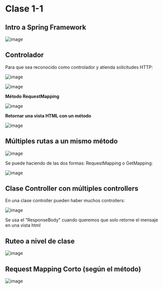 # Clase 1-1

## Intro a Spring Framework

![image](https://github.com/SergioABS-GTICS/Clase1/assets/154263057/c390de42-f73c-411c-a846-2517bd72adf0)

## Controlador

Para que sea reconocido como controlador y atienda solicitudes HTTP:

![image](https://github.com/SergioABS-GTICS/Clase1/assets/154263057/e3a10c19-26a6-41a8-943f-c36d15407c5c)

![image](https://github.com/SergioABS-GTICS/Clase1/assets/154263057/c1cec4b9-2680-400f-a019-23ddc9894ea4)

**Método RequestMapping**

![image](https://github.com/SergioABS-GTICS/Clase1/assets/154263057/5aff3bc4-256d-4efb-836b-6df582669f4c)

**Retornar una vista HTML con un método**

![image](https://github.com/SergioABS-GTICS/Clase1/assets/154263057/e4d91b51-6da5-4b2a-8817-d11ec609e13d)

## Múltiples rutas a un mismo método

![image](https://github.com/SergioABS-GTICS/Clase1/assets/154263057/15476dfa-cc7d-4bb8-aca4-1cab55993e8f)

Se puede haciendo de las dos formas: RequestMapping o GetMapping:

![image](https://github.com/SergioABS-GTICS/Clase-1-1/assets/154263057/3d352cd5-1d98-4da1-a0a5-55533dae7dc2)


## Clase Controller con múltiples controllers

En una clase controller pueden haber muchos controllers:

![image](https://github.com/SergioABS-GTICS/Clase1/assets/154263057/7ebecb82-b99e-4b3f-8066-be1c1491f098)

Se usa el "ResponseBody" cuando queremos que solo retorne el mensaje en una vista html

## Ruteo a nivel de clase

![image](https://github.com/SergioABS-GTICS/Clase1/assets/154263057/edc1eac5-0773-4654-8e35-66c56062e72f)

## Request Mapping Corto (según el método)

![image](https://github.com/SergioABS-GTICS/Clase1/assets/154263057/42ce3720-5a27-4900-a305-1b7d346e89da)

